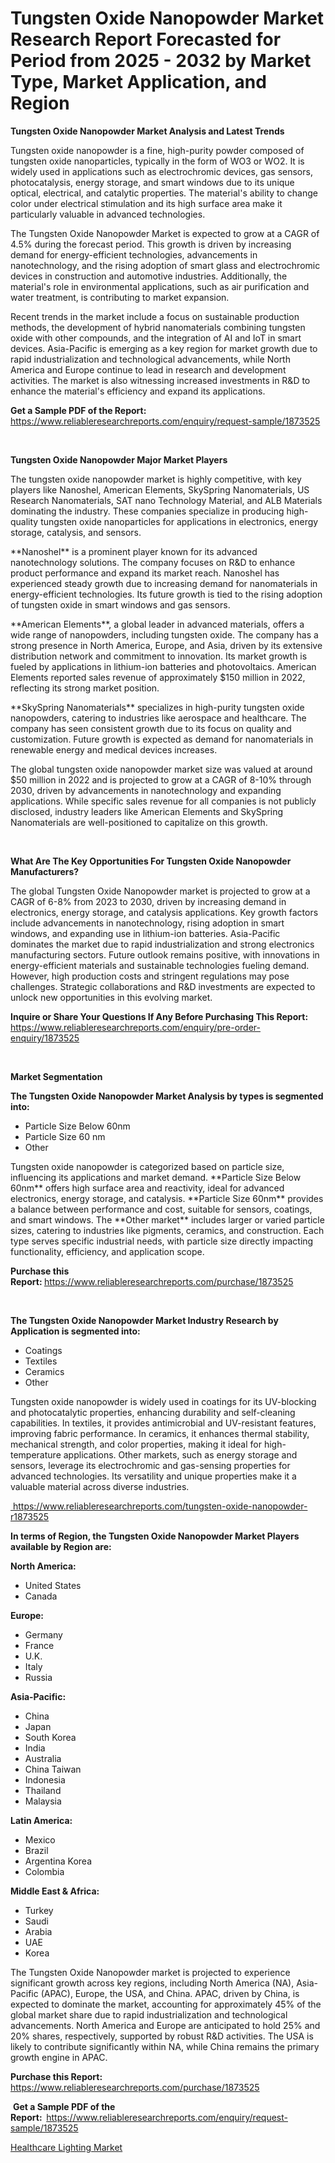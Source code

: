 <p><h1>Tungsten Oxide Nanopowder Market Research Report Forecasted for Period from 2025 -  2032 by Market Type, Market Application, and Region</h1></p><p><strong>Tungsten Oxide Nanopowder Market Analysis and Latest Trends</strong></p>
<p><p>Tungsten oxide nanopowder is a fine, high-purity powder composed of tungsten oxide nanoparticles, typically in the form of WO3 or WO2. It is widely used in applications such as electrochromic devices, gas sensors, photocatalysis, energy storage, and smart windows due to its unique optical, electrical, and catalytic properties. The material's ability to change color under electrical stimulation and its high surface area make it particularly valuable in advanced technologies.</p><p>The Tungsten Oxide Nanopowder Market is expected to grow at a CAGR of 4.5% during the forecast period. This growth is driven by increasing demand for energy-efficient technologies, advancements in nanotechnology, and the rising adoption of smart glass and electrochromic devices in construction and automotive industries. Additionally, the material's role in environmental applications, such as air purification and water treatment, is contributing to market expansion.</p><p>Recent trends in the market include a focus on sustainable production methods, the development of hybrid nanomaterials combining tungsten oxide with other compounds, and the integration of AI and IoT in smart devices. Asia-Pacific is emerging as a key region for market growth due to rapid industrialization and technological advancements, while North America and Europe continue to lead in research and development activities. The market is also witnessing increased investments in R&D to enhance the material's efficiency and expand its applications.</p></p>
<p><strong>Get a Sample PDF of the Report:&nbsp;</strong> <a href="https://www.reliableresearchreports.com/enquiry/request-sample/1873525?utm_campaign=2189&utm_medium=2&utm_source=Github&utm_content=ia&utm_term=25012025&utm_id=tungsten-oxide-nanopowder">https://www.reliableresearchreports.com/enquiry/request-sample/1873525</a></p>
<p>&nbsp;</p>
<p><strong>Tungsten Oxide Nanopowder Major Market Players</strong></p>
<p><p>The tungsten oxide nanopowder market is highly competitive, with key players like Nanoshel, American Elements, SkySpring Nanomaterials, US Research Nanomaterials, SAT nano Technology Material, and ALB Materials dominating the industry. These companies specialize in producing high-quality tungsten oxide nanoparticles for applications in electronics, energy storage, catalysis, and sensors.</p><p>**Nanoshel** is a prominent player known for its advanced nanotechnology solutions. The company focuses on R&D to enhance product performance and expand its market reach. Nanoshel has experienced steady growth due to increasing demand for nanomaterials in energy-efficient technologies. Its future growth is tied to the rising adoption of tungsten oxide in smart windows and gas sensors.</p><p>**American Elements**, a global leader in advanced materials, offers a wide range of nanopowders, including tungsten oxide. The company has a strong presence in North America, Europe, and Asia, driven by its extensive distribution network and commitment to innovation. Its market growth is fueled by applications in lithium-ion batteries and photovoltaics. American Elements reported sales revenue of approximately $150 million in 2022, reflecting its strong market position.</p><p>**SkySpring Nanomaterials** specializes in high-purity tungsten oxide nanopowders, catering to industries like aerospace and healthcare. The company has seen consistent growth due to its focus on quality and customization. Future growth is expected as demand for nanomaterials in renewable energy and medical devices increases.</p><p>The global tungsten oxide nanopowder market size was valued at around $50 million in 2022 and is projected to grow at a CAGR of 8-10% through 2030, driven by advancements in nanotechnology and expanding applications. While specific sales revenue for all companies is not publicly disclosed, industry leaders like American Elements and SkySpring Nanomaterials are well-positioned to capitalize on this growth.</p></p>
<p>&nbsp;</p>
<p><strong>What Are The Key Opportunities For Tungsten Oxide Nanopowder Manufacturers?</strong></p>
<p><p>The global Tungsten Oxide Nanopowder market is projected to grow at a CAGR of 6-8% from 2023 to 2030, driven by increasing demand in electronics, energy storage, and catalysis applications. Key growth factors include advancements in nanotechnology, rising adoption in smart windows, and expanding use in lithium-ion batteries. Asia-Pacific dominates the market due to rapid industrialization and strong electronics manufacturing sectors. Future outlook remains positive, with innovations in energy-efficient materials and sustainable technologies fueling demand. However, high production costs and stringent regulations may pose challenges. Strategic collaborations and R&D investments are expected to unlock new opportunities in this evolving market.</p></p>
<p><strong>Inquire or Share Your Questions If Any Before Purchasing This Report:</strong> <a href="https://www.reliableresearchreports.com/enquiry/pre-order-enquiry/1873525?utm_campaign=2189&utm_medium=2&utm_source=Github&utm_content=ia&utm_term=25012025&utm_id=tungsten-oxide-nanopowder">https://www.reliableresearchreports.com/enquiry/pre-order-enquiry/1873525</a></p>
<p>&nbsp;</p>
<p><strong>Market Segmentation</strong></p>
<p><strong>The Tungsten Oxide Nanopowder Market Analysis by types is segmented into:</strong></p>
<p><ul><li>Particle Size Below 60nm</li><li>Particle Size 60 nm</li><li>Other</li></ul></p>
<p><p>Tungsten oxide nanopowder is categorized based on particle size, influencing its applications and market demand. **Particle Size Below 60nm** offers high surface area and reactivity, ideal for advanced electronics, energy storage, and catalysis. **Particle Size 60nm** provides a balance between performance and cost, suitable for sensors, coatings, and smart windows. The **Other market** includes larger or varied particle sizes, catering to industries like pigments, ceramics, and construction. Each type serves specific industrial needs, with particle size directly impacting functionality, efficiency, and application scope.</p></p>
<p><strong>Purchase this Report:&nbsp;</strong><a href="https://www.reliableresearchreports.com/purchase/1873525?utm_campaign=2189&utm_medium=2&utm_source=Github&utm_content=ia&utm_term=25012025&utm_id=tungsten-oxide-nanopowder">https://www.reliableresearchreports.com/purchase/1873525</a></p>
<p>&nbsp;</p>
<p><strong>The Tungsten Oxide Nanopowder Market Industry Research by Application is segmented into:</strong></p>
<p><ul><li>Coatings</li><li>Textiles</li><li>Ceramics</li><li>Other</li></ul></p>
<p><p>Tungsten oxide nanopowder is widely used in coatings for its UV-blocking and photocatalytic properties, enhancing durability and self-cleaning capabilities. In textiles, it provides antimicrobial and UV-resistant features, improving fabric performance. In ceramics, it enhances thermal stability, mechanical strength, and color properties, making it ideal for high-temperature applications. Other markets, such as energy storage and sensors, leverage its electrochromic and gas-sensing properties for advanced technologies. Its versatility and unique properties make it a valuable material across diverse industries.</p></p>
<p><a href="https://www.reliableresearchreports.com/tungsten-oxide-nanopowder-r1873525?utm_campaign=2189&utm_medium=2&utm_source=Github&utm_content=ia&utm_term=25012025&utm_id=tungsten-oxide-nanopowder">&nbsp;https://www.reliableresearchreports.com/tungsten-oxide-nanopowder-r1873525</a></p>
<p><strong>In terms of Region, the Tungsten Oxide Nanopowder Market Players available by Region are:</strong></p>
<p>
    <p> <strong> North America: </strong>
        <ul>
            <li>United States</li>
            <li>Canada</li>
        </ul>
        </p> 
    <p> <strong> Europe: </strong>
        <ul>
            <li>Germany</li>
            <li>France</li>
            <li>U.K.</li>
            <li>Italy</li>
            <li>Russia</li>
        </ul>
        </p> 
    <p> <strong> Asia-Pacific: </strong>
        <ul>
            <li>China</li>
            <li>Japan</li>
            <li>South Korea</li>
            <li>India</li>
            <li>Australia</li>
            <li>China Taiwan</li>
            <li>Indonesia</li>
            <li>Thailand</li>
            <li>Malaysia</li>
        </ul>
        </p> 
    <p> <strong> Latin America: </strong>
        <ul>
            <li>Mexico</li>
            <li>Brazil</li>
            <li>Argentina Korea</li>
            <li>Colombia</li>
        </ul>
        </p> 
    <p> <strong> Middle East & Africa: </strong>
        <ul>
            <li>Turkey</li>
            <li>Saudi</li>
            <li>Arabia</li>
            <li>UAE</li>
            <li>Korea</li>
        </ul>
    </p>
    </p>
<p><p>The Tungsten Oxide Nanopowder market is projected to experience significant growth across key regions, including North America (NA), Asia-Pacific (APAC), Europe, the USA, and China. APAC, driven by China, is expected to dominate the market, accounting for approximately 45% of the global market share due to rapid industrialization and technological advancements. North America and Europe are anticipated to hold 25% and 20% shares, respectively, supported by robust R&D activities. The USA is likely to contribute significantly within NA, while China remains the primary growth engine in APAC.</p></p>
<p><strong>Purchase this Report: </strong><a href="https://www.reliableresearchreports.com/purchase/1873525?utm_campaign=2189&utm_medium=2&utm_source=Github&utm_content=ia&utm_term=25012025&utm_id=tungsten-oxide-nanopowder">https://www.reliableresearchreports.com/purchase/1873525</a></p>
<p>&nbsp;<strong>Get a Sample PDF of the Report:&nbsp;&nbsp;</strong><a href="https://www.reliableresearchreports.com/enquiry/request-sample/1873525?utm_campaign=2189&utm_medium=2&utm_source=Github&utm_content=ia&utm_term=25012025&utm_id=tungsten-oxide-nanopowder">https://www.reliableresearchreports.com/enquiry/request-sample/1873525</a></p>
<p><strong></strong></p>
<p><p><a href="https://github.com/FlorianWolf90/Market-Research-Report-List-1/blob/main/healthcare-lighting-market.md?utm_campaign=2189&utm_medium=2&utm_source=Github&utm_content=ia&utm_term=25012025&utm_id=tungsten-oxide-nanopowder">Healthcare Lighting Market</a></p></p>